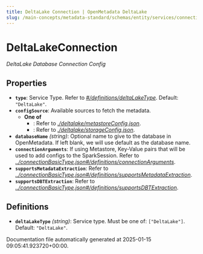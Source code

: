 ```yaml
---
title: DeltaLake Connection | OpenMetadata DeltaLake
slug: /main-concepts/metadata-standard/schemas/entity/services/connections/database/deltalakeconnection
---
```


# DeltaLakeConnection

*DeltaLake Database Connection Config*

## Properties

- **`type`**: Service Type. Refer to *[#/definitions/deltaLakeType](#definitions/deltaLakeType)*. Default: `"DeltaLake"`.
- **`configSource`**: Available sources to fetch the metadata.
  - **One of**
    - : Refer to *[./deltalake/metastoreConfig.json](#deltalake/metastoreConfig.json)*.
    - : Refer to *[./deltalake/storageConfig.json](#deltalake/storageConfig.json)*.
- **`databaseName`** *(string)*: Optional name to give to the database in OpenMetadata. If left blank, we will use default as the database name.
- **`connectionArguments`**: If using Metastore, Key-Value pairs that will be used to add configs to the SparkSession. Refer to *[../connectionBasicType.json#/definitions/connectionArguments](#/connectionBasicType.json#/definitions/connectionArguments)*.
- **`supportsMetadataExtraction`**: Refer to *[../connectionBasicType.json#/definitions/supportsMetadataExtraction](#/connectionBasicType.json#/definitions/supportsMetadataExtraction)*.
- **`supportsDBTExtraction`**: Refer to *[../connectionBasicType.json#/definitions/supportsDBTExtraction](#/connectionBasicType.json#/definitions/supportsDBTExtraction)*.
## Definitions

- **`deltaLakeType`** *(string)*: Service type. Must be one of: `["DeltaLake"]`. Default: `"DeltaLake"`.


Documentation file automatically generated at 2025-01-15 09:05:41.923720+00:00.
